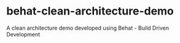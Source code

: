 # behat-clean-architecture-demo
A clean architecture demo developed using Behat - Build Driven Development
